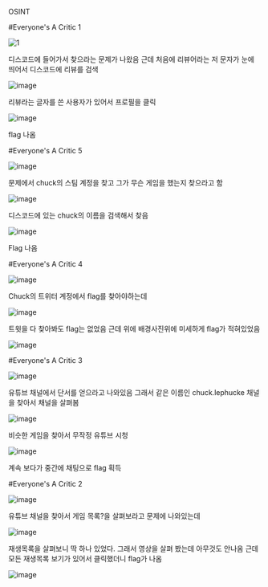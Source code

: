 OSINT

#Everyone's A Critic 1

![1](https://user-images.githubusercontent.com/109789864/184471919-6c33c1bb-7e57-4367-8028-1c15dd250229.png)

디스코드에 들어가서 찾으라는 문제가 나왔음
근데 처음에 리뷰어라는 저 문자가 눈에 띄어서 디스코드에 리뷰를 검색

![image](https://user-images.githubusercontent.com/109789864/184471426-aeb5a2b3-0696-4892-9363-9e4e44b9ec78.png)

리뷰라는 글자를 쓴 사용자가 있어서 프로필을 클릭

![image](https://user-images.githubusercontent.com/109789864/184471449-5925d596-cd43-4687-b08a-f285ee063a08.png)

flag 나옴

#Everyone's A Critic 5

![image](https://user-images.githubusercontent.com/109789864/184471511-794927b0-bb33-4e6b-9882-d2b137c137e6.png)

문제에서 chuck의 스팀 계정을 찾고 그가 무슨 게임을 했는지 찾으라고 함

![image](https://user-images.githubusercontent.com/109789864/184471527-ed00e119-7e68-49d7-8c80-1a5d4b8f9335.png)

디스코드에 있는 chuck의 이름을 검색해서 찾음

![image](https://user-images.githubusercontent.com/109789864/184471540-7047f9ed-aeb5-4b3f-80c5-2c3eecf83b7a.png)

Flag 나옴

#Everyone's A Critic 4

![image](https://user-images.githubusercontent.com/109789864/184471567-79cd704f-2065-449f-8be5-9080d741e502.png)

Chuck의 트위터 계정에서 flag를 찾아야하는데

![image](https://user-images.githubusercontent.com/109789864/184471584-cb119329-c246-47b9-b9eb-23e5e4e1e629.png)

트윗을 다 찾아봐도 flag는 없었음 근데 위에 배경사진위에 미세하게 flag가 적혀있었음

![image](https://user-images.githubusercontent.com/109789864/184471601-d2d5d177-dadb-4e9c-a403-f89e56db7a9d.png)

#Everyone's A Critic 3

![image](https://user-images.githubusercontent.com/109789864/184471627-d7d56179-3949-43cf-898d-0b11a2152e58.png)

유튜브 채널에서 단서를 얻으라고 나와있음
그래서 같은 이름인 chuck.lephucke 채널을 찾아서 채널을 살펴봄

![image](https://user-images.githubusercontent.com/109789864/184471646-1f6270f6-708b-493e-8beb-5883d94ee4bf.png)

비슷한 게임을 찾아서 무작정 유튜브 시청

![image](https://user-images.githubusercontent.com/109789864/184471652-11c08195-bee3-4d2b-8984-4c0297320955.png)

계속 보다가 중간에 채팅으로 flag 획득

#Everyone's A Critic 2

![image](https://user-images.githubusercontent.com/109789864/184471664-16ec972a-bc63-4660-bf8e-8d6215c9af9b.png)

유튜브 채널을 찾아서 게임 목록?을 살펴보라고 문제에 나와있는데 

![image](https://user-images.githubusercontent.com/109789864/184471679-29f67e17-d655-45a3-9066-0a5f252ea3ea.png)

재생목록을 살펴보니 딱 하나 있었다. 그래서 영상을 살펴 봤는데 아무것도 안나옴
근데 모든 재생목록 보기가 있어서 클릭했더니 flag가 나옴

![image](https://user-images.githubusercontent.com/109789864/184471686-2ac7674e-2167-49e2-b173-7169c2b6ee80.png)

